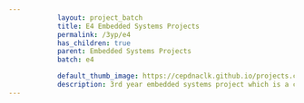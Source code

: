 ```yaml
---
            layout: project_batch
            title: E4 Embedded Systems Projects
            permalink: /3yp/e4
            has_children: true
            parent: Embedded Systems Projects
            batch: e4

            default_thumb_image: https://cepdnaclk.github.io/projects.ce.pdn.ac.lk/data/categories/3yp/thumbnail.jpg
            description: 3rd year embedded systems project which is a combination of CO321, CO324 and CO325 courses
---
```

